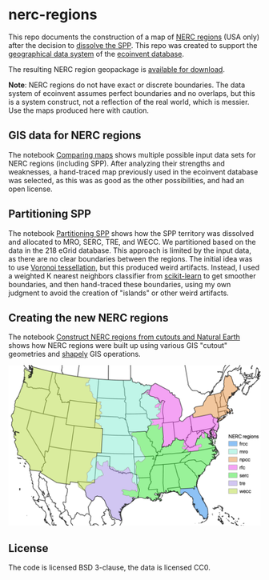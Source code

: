 # nerc-regions

This repo documents the construction of a map of [NERC regions](https://www.nerc.com/AboutNERC/keyplayers/Pages/default.aspx) (USA only) after the decision to [dissolve the SPP](https://www.spp.org/newsroom/press-releases/southwest-power-pool-to-dissolve-regional-entity-focus-on-regional-transmission-organization-functions/). This repo was created to support the [geographical data system](https://geography.ecoinvent.org/) of the [ecoinvent database](https://www.ecoinvent.org/).

The resulting NERC region geopackage is [available for download](https://github.com/cmutel/nerc-regions/raw/master/data/output/nerc_regions.gpkg).

**Note**: NERC regions do not have exact or discrete boundaries. The data system of ecoinvent assumes perfect boundaries and no overlaps, but this is a system construct, not a reflection of the real world, which is messier. Use the maps produced here with caution.

## GIS data for NERC regions

The notebook [Comparing maps](https://github.com/cmutel/nerc-regions/blob/master/Comparing%20maps.ipynb) shows multiple possible input data sets for NERC regions (including SPP). After analyzing their strengths and weaknesses, a hand-traced map previously used in the ecoinvent database was selected, as this was as good as the other possibilities, and had an open license.

## Partitioning SPP

The notebook [Partitioning SPP](https://github.com/cmutel/nerc-regions/blob/master/Partitioning%20SPP.ipynb) shows how the SPP territory was dissolved and allocated to MRO, SERC, TRE, and WECC. We partitioned based on the data in the 218 eGrid database. This approach is limited by the input data, as there are no clear boundaries between the regions. The initial idea was to use [Voronoi tessellation](https://en.wikipedia.org/wiki/Voronoi_diagram), but this produced weird artifacts. Instead, I used a weighted K nearest neighbors classifier from [scikit-learn](https://scikit-learn.org/stable/modules/neighbors.html) to get smoother boundaries, and then hand-traced these boundaries, using my own judgment to avoid the creation of "islands" or other weird artifacts.

## Creating the new NERC regions

The notebook [Construct NERC regions from cutouts and Natural Earth](https://github.com/cmutel/nerc-regions/blob/master/Construct%20NERC%20regions%20from%20cutouts%20and%20Natural%20Earth.ipynb) shows how NERC regions were built up using various GIS "cutout" geometries and [shapely](https://shapely.readthedocs.io/en/latest/manual.html) GIS operations.

<img src="img/result.png">

## License

The code is licensed BSD 3-clause, the data is licensed CC0.
